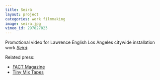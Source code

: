 ```yaml
---
title: Seirá
layout: project
categories: work filmmaking
image: seira.jpg
vimeo_id: 297827823
---
```


Promotional video for Lawrence English Los Angeles citywide installation work [_Seirá_][1].

Related press:

- [FACT Magazine](http://www.factmag.com/2018/11/01/lawrence-english-seira/)
- [Tiny Mix Tapes](https://www.tinymixtapes.com/news/room40s-lawrence-english-invades-la-new-city-wide-sound-installation-seira)

[1]: https://www.axsfestival.org/lawrence-english/
